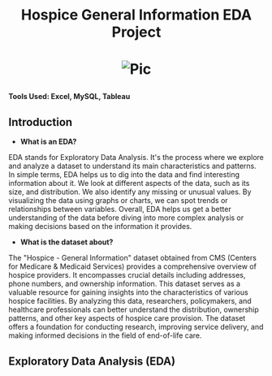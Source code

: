 # <p align="center">Hospice General Information EDA Project</p>
# <p align="center">![Pic](https://www.ibat.ie/plugins/coursefilter/images/DATA_ANALYTICS.JPG)</p>

**Tools Used: Excel, MySQL, Tableau**

## Introduction
- **What is an EDA?**
  
EDA stands for Exploratory Data Analysis. It's the process where we explore and analyze a dataset to understand its main characteristics and patterns. In simple terms, EDA helps us to dig into the data and find interesting information about it. We look at different aspects of the data, such as its size, and distribution. We also identify any missing or unusual values. By visualizing the data using graphs or charts, we can spot trends or relationships between variables. Overall, EDA helps us get a better understanding of the data before diving into more complex analysis or making decisions based on the information it provides.

- **What is the dataset about?**
  
The "Hospice - General Information" dataset obtained from CMS (Centers for Medicare & Medicaid Services) provides a comprehensive overview of hospice providers. It encompasses crucial details including addresses, phone numbers, and ownership information. This dataset serves as a valuable resource for gaining insights into the characteristics of various hospice facilities. By analyzing this data, researchers, policymakers, and healthcare professionals can better understand the distribution, ownership patterns, and other key aspects of hospice care provision. The dataset offers a foundation for conducting research, improving service delivery, and making informed decisions in the field of end-of-life care.

## Exploratory Data Analysis (EDA)

